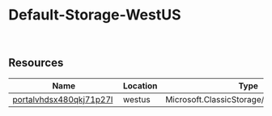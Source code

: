 # Default-Storage-WestUS 
 
## Resources


| Name | Location | Type |
| --- | --- | --- |
| [portalvhdsx480qkj71p27l](portalvhdsx480qkj71p27l-184513856.md)  | westus  | Microsoft.ClassicStorage/storageAccounts  |



